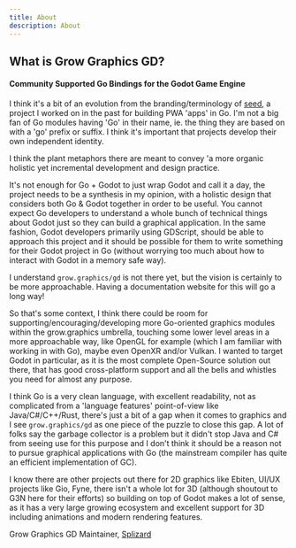 ```yaml
---
title: About
description: About
---
```


## What is Grow Graphics GD? 
#### Community Supported Go Bindings for the Godot Game Engine

I think it's a bit of an evolution from the branding/terminology of [seed](https://github.com/qlova/seed), a project I worked on in the past for building PWA 'apps' in Go. I'm not a big fan of Go modules having 'Go' in their name, ie. the thing they are based on with a 'go' prefix or suffix. I think it's important that projects develop their own independent identity. 


I think the plant metaphors there are meant to convey 'a more organic holistic yet incremental development and design practice.


It's not enough for Go + Godot to just wrap Godot and call it a day, the project needs to be a synthesis in my opinion, with a holistic design that considers both Go & Godot together in order to be useful. You cannot expect Go developers to understand a whole bunch of technical things about Godot just so they can build a graphical application. In the same fashion, Godot developers primarily using GDScript, should be able to approach this project and it should be possible for them to write something for their Godot project in Go (without worrying too much about how to interact with Godot in a memory safe way).


I understand `grow.graphics/gd` is not there yet, but the vision is certainly to be more approachable. Having a documentation website for this will go a long way! 


So that's some context, I think there could be room for supporting/encouraging/developing more Go-oriented graphics modules within the grow.graphics umbrella, touching some lower level areas in a more approachable way, like OpenGL for example (which I am familiar with working in with Go), maybe even OpenXR and/or Vulkan. I wanted to target Godot in particular, as it is the most complete Open-Source solution out there, that has good cross-platform support and all the bells and whistles you need for almost any purpose.


I think Go is a very clean language, with excellent readability, not as complicated from a 'language features' point-of-view like Java/C#/C++/Rust, there's just a bit of a gap when it comes to graphics and I see `grow.graphics/gd` as one piece of the puzzle to close this gap. A lot of folks say the garbage collector is a problem but it didn't stop Java and C# from seeing use for this purpose and I don't think it should be a reason not to pursue graphical applications with Go (the mainstream compiler has quite an efficient implementation of GC).


I know there are other projects out there for 2D graphics like Ebiten, UI/UX projects like Gio, Fyne, there isn't a whole lot for 3D (although shoutout to G3N here for their efforts) so building on top of Godot makes a lot of sense, as it has a very large growing ecosystem and excellent support for 3D including animations and modern rendering features.


Grow Graphics GD Maintainer,
[Splizard](https://github.com/Splizard)